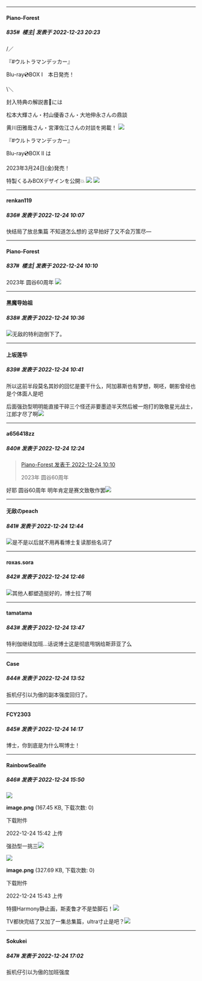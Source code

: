 

*****

####  Piano-Forest  
##### 835#         楼主| 发表于 2022-12-23 20:23

/／

『#ウルトラマンデッカー』

Blu-ray💿BOX Ⅰ　本日発売！

\＼

封入特典の解説書📘には

松本大輝さん・村山優香さん・大地伸永さんの鼎談

黄川田雅哉さん・宮澤佐江さんの対談を掲載！
<img src="https://p.sda1.dev/9/a39c45f78aa4a74779152d27e5912e96/20221223_202219.jpg" referrerpolicy="no-referrer">

『#ウルトラマンデッカー』

Blu-ray💿BOX Ⅱ は

2023年3月24日(金)発売！

特製くるみBOXデザインを公開💥
<img src="https://p.sda1.dev/9/cce357937bb47e269d4733f5f7f829ca/20221223_202222.jpg" referrerpolicy="no-referrer">
<img src="https://p.sda1.dev/9/703b8f461e5b66ae382ce8c361333bac/20221223_202223.jpg" referrerpolicy="no-referrer">



*****

####  renkan119  
##### 836#       发表于 2022-12-24 10:07

快结局了放总集篇 不知道怎么想的 这早拍好了又不会万策尽—

*****

####  Piano-Forest  
##### 837#         楼主| 发表于 2022-12-24 10:10

2023年 圆谷60周年
<img src="https://p.sda1.dev/9/f22596571b6c45f4d234979c33896952/20221224_100513.jpg" referrerpolicy="no-referrer">



*****

####  黑魔导始祖  
##### 838#       发表于 2022-12-24 10:36

<img src="https://static.saraba1st.com/image/smiley/face2017/066.png" referrerpolicy="no-referrer">无敌的特利迦倒下了。



*****

####  上坂莲华  
##### 839#       发表于 2022-12-24 10:41

所以这前半段莫名其妙的回忆是要干什么，阿加慕斯也有梦想，啊呸，朝影曾经也是个体面人是吧

后面强劲型明明能直接干碎三个怪还非要墨迹半天然后被一炮打的致敬星光战士，江郎才尽了啊<img src="https://static.saraba1st.com/image/smiley/face2017/066.png" referrerpolicy="no-referrer">



*****

####  a656418zz  
##### 840#       发表于 2022-12-24 12:24

<blockquote><a href="httphttps://bbs.saraba1st.com/2b/forum.php?mod=redirect&amp;goto=findpost&amp;pid=59067896&amp;ptid=2040765" target="_blank">Piano-Forest 发表于 2022-12-24 10:10</a>

2023年 圆谷60周年</blockquote>
好耶 圆谷60周年 明年肯定是赛文致敬作罢<img src="https://static.saraba1st.com/image/smiley/face2017/049.png" referrerpolicy="no-referrer">



*****

####  无敌のpeach  
##### 841#       发表于 2022-12-24 12:44

<img src="https://static.saraba1st.com/image/smiley/face2017/067.png" referrerpolicy="no-referrer">是不是以后就不用再看博士复读那些名词了

*****

####  roxas.sora  
##### 842#       发表于 2022-12-24 12:46

<img src="https://static.saraba1st.com/image/smiley/face2017/067.png" referrerpolicy="no-referrer">其他人都塑造挺好的，博士拉了啊



*****

####  tamatama  
##### 843#       发表于 2022-12-24 13:47

特利伽继续加班…话说博士这是彻底甩锅给斯菲亚了么



*****

####  Case  
##### 844#       发表于 2022-12-24 13:52

扳机仔引以为傲的副本强度回归了。



*****

####  FCY2303  
##### 845#       发表于 2022-12-24 14:17

博士，你到底是为什么啊博士！



*****

####  RainbowSealife  
##### 846#       发表于 2022-12-24 15:50

<img src="https://img.saraba1st.com/forum/202212/24/154252hwwitxkjj44w5zpt.png" referrerpolicy="no-referrer">

<strong>image.png</strong> (167.45 KB, 下载次数: 0)

下载附件

2022-12-24 15:42 上传

强劲型一挑三<img src="https://static.saraba1st.com/image/smiley/face2017/067.png" referrerpolicy="no-referrer">

<img src="https://img.saraba1st.com/forum/202212/24/154325ztfn80brrkntfxek.png" referrerpolicy="no-referrer">

<strong>image.png</strong> (327.69 KB, 下载次数: 0)

下载附件

2022-12-24 15:43 上传

特摄Harmony静止画，斯麦鲁才不是垫脚石！<img src="https://static.saraba1st.com/image/smiley/face2017/067.png" referrerpolicy="no-referrer">

TV都快完结了又加了一集总集篇，ultra寸止是吧？<img src="https://static.saraba1st.com/image/smiley/face2017/068.png" referrerpolicy="no-referrer">



*****

####  Sokukei  
##### 847#       发表于 2022-12-24 17:02

扳机仔引以为傲的加班强度


